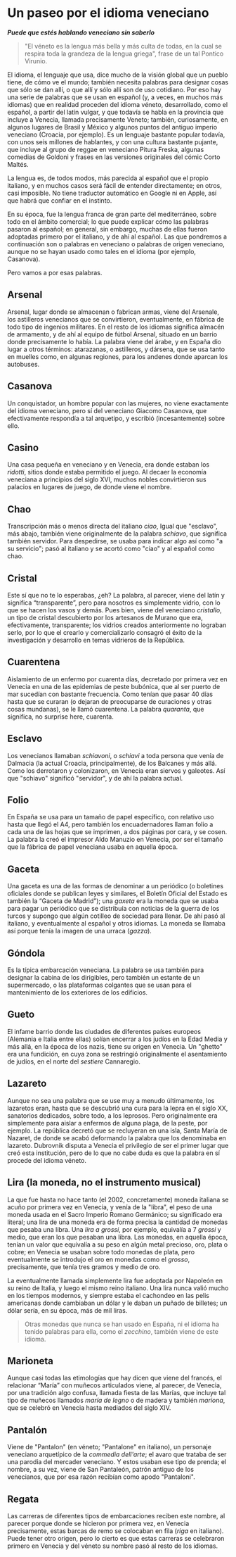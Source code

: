 # Un paseo por el idioma veneciano

__*Puede que estés hablando veneciano sin saberlo*__

> "El véneto es la lengua más bella y más culta de todas, en la cual se respira
> toda la grandeza de la lengua griega", frase de un tal Pontico Virunio.

El idioma, el lenguaje que usa, dice mucho de la visión global que un pueblo
tiene, de cómo ve el mundo; también necesita palabras para designar cosas que
sólo se dan allí, o que allí y sólo allí son de uso cotidiano. Por eso hay una
serie de palabras que se usan en español (y, a veces, en muchos más idiomas) que
en realidad proceden del idioma véneto, desarrollado, como el español, a partir
del latín vulgar, y que todavía se habla en la provincia que incluye a Venecia,
llamada precisamente Veneto; también, curiosamente, en algunos lugares de Brasil
y México y algunos puntos del antiguo imperio veneciano (Croacia, por
ejemplo). Es un lenguaje bastante popular todavía, con unos seis millones de
hablantes, y con una cultura bastante pujante, que incluye al grupo de reggae en
veneciano Pitura Freska, algunas comedias de Goldoni y frases en las versiones
originales del cómic Corto Maltés.

La lengua es, de todos modos, más parecida al español que el propio
italiano, y en muchos casos será fácil de entender directamente; en
otros, casi imposible. No tiene traductor automático en Google ni en
Apple, así que habrá que confiar en el instinto.

En su época, fue la lengua franca de gran parte del mediterráneo, sobre todo en
el ámbito comercial; lo que puede explicar cómo las palabras pasaron al español;
en general, sin embargo, muchas de ellas fueron adoptadas primero por el
italiano, y de ahí al español. Las que pondremos a continuación son o palabras
en veneciano o palabras de origen veneciano, aunque no se hayan usado como tales
en el idioma (por ejemplo, Casanova).

Pero vamos a por esas palabras.

## Arsenal

Arsenal, lugar donde se almacenan o fabrican armas, viene del Arsenale, los
astilleros venecianos que se convirtieron, eventualmente, en fábrica de todo
tipo de ingenios militares. En el resto de los idiomas significa almacén de
armamento, y de ahí al equipo de fútbol Arsenal, situado en un barrio donde
precisamente lo había. La palabra viene del árabe, y en España dio lugar a otros
términos: atarazanas, o astilleros, y dársena, que se usa tanto en muelles como,
en algunas regiones, para los andenes donde aparcan los autobuses.

## Casanova

Un conquistador, un hombre popular con las mujeres, no viene exactamente del
idioma veneciano, pero sí del veneciano Giacomo Casanova, que efectivamente
respondía a tal arquetipo, y escribió (incesantemente) sobre ello.

## Casino

Una casa pequeña en veneciano y en Venecia, era donde estaban los *ridotti*,
sitios donde estaba permitido el juego. Al decaer la economía veneciana a
principios del siglo XVI, muchos nobles convirtieron sus palacios en lugares de
juego, de donde viene el nombre.

## Chao

Transcripción más o menos directa del italiano *ciao*, Igual que "esclavo", más
abajo, también viene originalmente de la palabra *schiavo*, que significa
también servidor. Para despedirse, se usaba para indicar algo así como "a su
servicio"; pasó al italiano y se acortó como "ciao" y al español como chao.

## Cristal

Este sí que no te lo esperabas, ¿eh? La palabra, al parecer, viene del
latín y significa “transparente”, pero para nosotros es simplemente
vidrio, con lo que se hacen los vasos y demás. Pues bien, viene del
veneciano *cristallo*, un tipo de cristal descubierto por los
artesanos de Murano que era, efectivamente, transparente; los vidrios
creados anteriormente no lograban serlo, por lo que el crearlo y
comercializarlo consagró el éxito de la investigación y desarrollo en
temas vidrieros de la República.

## Cuarentena

Aislamiento de un enfermo por cuarenta días, decretado por primera vez
en Venecia en una de las epidemias de peste bubónica, que al ser
puerto de mar sucedían con bastante frecuencia. Como tenían que
pasar 40 días hasta que se curaran (o dejaran de preocuparse de
curaciones y otras cosas mundanas), se le llamó cuarentena. La palabra
*quaranta*, que significa, no surprise here, cuarenta.

## Esclavo

Los venecianos llamaban *schiavoni*, o *schiavi* a toda persona que
venía de Dalmacia (la actual Croacia, principalmente), de los Balcanes
y más allá. Como los derrotaron y colonizaron, en Venecia eran siervos
y galeotes. Así que "schiavo" significó "servidor", y de ahí la
palabra actual.

## Folio

En España se usa para un tamaño de papel específico, con relativo uso
hasta que llegó el A4, pero también los encuadernadores llaman folio a
cada una de las hojas que se imprimen, a dos páginas por cara, y se
cosen. La palabra la creó el impresor Aldo Manuzio en Venecia, por ser
el tamaño que la fábrica de papel veneciana usaba en aquella época.

## Gaceta

Una gaceta es una de las formas de denominar a un periódico (o boletines
oficiales donde se publican leyes y similares, el Boletín Oficial del Estado es
también la “Gaceta de Madrid”); una *gaxeta* era la moneda que se usaba para
pagar un periódico que se distribuía con noticias de la guerra de los turcos y
supongo que algún cotilleo de sociedad para llenar. De ahí pasó al italiano, y
eventualmente al español y otros idiomas. La moneda se llamaba así porque tenía
la imagen de una urraca (*gazza*).

## Góndola

Es la típica embarcación veneciana. La palabra se usa también para designar la
cabina de los dirigibles, pero también un estante de un supermercado, o las
plataformas colgantes que se usan para el mantenimiento de los exteriores de los
edificios.

## Gueto

El infame barrio donde las ciudades de diferentes países europeos
(Alemania e Italia entre ellas) solían encerrar a los judíos en la
Edad Media y más allá, en la época de los nazis, tiene su origen en
Venecia. Un "ghetto" era una fundición, en cuya zona se restringió
originalmente el asentamiento de judíos, en el norte del *sestiere*
Cannaregio.

## Lazareto

Aunque no sea una palabra que se use muy a menudo últimamente, los
lazaretos eran, hasta que se descubrió una cura para la lepra en el
siglo XX, sanatorios dedicados, sobre todo, a los leprosos. Pero
originalmente era simplemente para aislar a enfermos de alguna plaga,
de la peste, por ejemplo. La república decretó que se recluyeran en
una isla, Santa María de Nazaret, de donde se acabó deformando la
palabra que los denominaba en lazareto. Dubrovnik disputa a Venecia el
privilegio de ser el primer lugar que creó esta institución, pero de
lo que no cabe duda es que la palabra en sí procede del idioma véneto.

## Lira (la moneda, no el instrumento musical)

La que fue hasta no hace tanto (el 2002, concretamente) moneda italiana se acuño
por primera vez en Venecia, y venía de la "libra", el peso de una moneda usada
en el Sacro Imperio Romano Germánico; su significado era literal; una lira de
una moneda era de forma precisa la cantidad de monedas que pesaba una libra. Una
*lira a grossi*, por ejemplo, equivalía a 7 *grossi* y medio, que eran los que
pesaban una libra. Las monedas, en aquella época, tenían un valor que equivalía
a su peso en algún metal precioso, oro, plata o cobre; en Venecia se usaban
sobre todo monedas de plata, pero eventualmente se introdujo el oro en monedas
como el *grosso*, precisamente, que tenía tres gramos y medio de oro.

La eventualmente llamada simplemente lira fue adoptada por Napoleón en *su*
reino de Italia, y luego el mismo reino italiano. Una lira nunca valió mucho en
los tiempos modernos, y siempre estaba el cachondeo en las pelis americanas
donde cambiaban un dólar y le daban un puñado de billetes; un dólar sería, en su
época, más de mil liras.

> Otras monedas que nunca se han usado en España, ni el idioma ha
> tenido palabras para ella, como el *zecchino*, también viene de este
> idioma.

## Marioneta

Aunque casi todas las etimologías que hay dicen que viene del francés, el
relacionar “María” con muñecos articulados viene, al parecer, de Venecia, por
una tradición algo confusa, llamada fiesta de las Marías, que incluye tal tipo
de muñecos llamados *maría de legno* o de madera y también *mariona*, que se
celebró en Venecia hasta mediados del siglo XIV.

## Pantalón

Viene de "Pantalon" (en véneto; "Pantalone" en italiano), un personaje
veneciano arquetípico de la *commedia dell'arte*; el avaro que trataba
de ser una parodia del mercader veneciano. Y estos usaban ese tipo de
prenda; el nombre, a su vez, viene de San Pantaleón, patrón antiguo de
los venecianos, que por esa razón recibían como apodo "Pantaloni".

## Regata

Las carreras de diferentes tipos de embarcaciones reciben este nombre,
al parecer porque donde se hicieron por primera vez, en Venecia
precisamente, estas barcas de remo se colocaban en fila (*riga* en
italiano). Puede tener otro origen, pero lo cierto es que estas
carreras se celebraron primero en Venecia y del véneto su nombre pasó
al resto de los idiomas.
